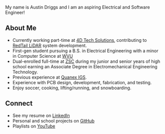 My name is Austin Driggs and I am an aspiring Electrical and Software Engineer!

## About Me

- Currently working part-time at [4D Tech Solutions](https://www.4dtechsolutions.com/), contributing to [RedTail LiDAR](https://www.redtaillidar.com/) system development.
- First-gen student pursuing a B.S. in Electrical Engineering with a minor in Computer Science at [WVU](https://www.statler.wvu.edu/)
- Dual-enrolled full-time at [ZSC](https://www.zanestate.edu/) during my junior and senior years of high school earning an Associate Degree in Electromechanical Engineering Technology.
- Previous experience at [Quanex IGS](https://www.quanex.com/).
- Experience with PCB design, development, fabrication, and testing.
- Enjoy soccer, cooking, lifting/running, and snowboarding.


## Connect

- See my resume on [LinkedIn](https://www.linkedin.com/in/austindriggs/)
- Personal and school projects on [GitHub](https://github.com/austindriggs)
- Playlists on [YouTube](https://www.youtube.com/@austindriggs)
